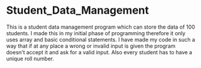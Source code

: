 # Student_Data_Management

This is a student data management program which can store the data of 100 students. I made this in my initial phase of programming therefore it only uses array and basic conditional statements. I have made my code in such a way that if at any place a wrong or invalid input is given the program doesn't accept it and ask for a valid input. Also every student has to have a unique roll number.
